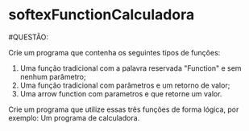 # softexFunctionCalculadora

#QUESTÃO:

Crie um programa que contenha os seguintes tipos de funções:

1. Uma função tradicional com a palavra reservada "Function" e sem nenhum parâmetro;
2. Uma função tradicional com parâmetros e um retorno de valor;
3. Uma arrow function com parametros e que retorne um valor.

Crie um programa que utilize essas três funções de forma lógica, por exemplo: Um programa de calculadora. 
